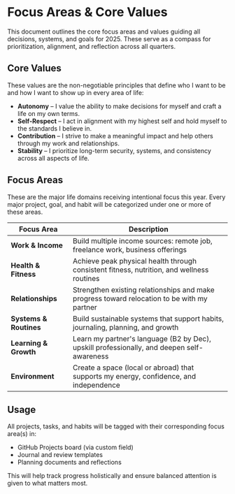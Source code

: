 # Focus Areas & Core Values

This document outlines the core focus areas and values guiding all decisions, systems, and goals for 2025. These serve as a compass for prioritization, alignment, and reflection across all quarters.

## Core Values

These values are the non-negotiable principles that define who I want to be and how I want to show up in every area of life:

- **Autonomy** – I value the ability to make decisions for myself and craft a life on my own terms.
- **Self-Respect** – I act in alignment with my highest self and hold myself to the standards I believe in.
- **Contribution** – I strive to make a meaningful impact and help others through my work and relationships.
- **Stability** – I prioritize long-term security, systems, and consistency across all aspects of life.

## Focus Areas

These are the major life domains receiving intentional focus this year. Every major project, goal, and habit will be categorized under one or more of these areas.

| Focus Area       | Description |
|------------------|-------------|
| **Work & Income** | Build multiple income sources: remote job, freelance work, business offerings |
| **Health & Fitness** | Achieve peak physical health through consistent fitness, nutrition, and wellness routines |
| **Relationships** | Strengthen existing relationships and make progress toward relocation to be with my partner |
| **Systems & Routines** | Build sustainable systems that support habits, journaling, planning, and growth |
| **Learning & Growth** | Learn my partner's language (B2 by Dec), upskill professionally, and deepen self-awareness |
| **Environment** | Create a space (local or abroad) that supports my energy, confidence, and independence |

## Usage

All projects, tasks, and habits will be tagged with their corresponding focus area(s) in:
- GitHub Projects board (via custom field)
- Journal and review templates
- Planning documents and reflections

This will help track progress holistically and ensure balanced attention is given to what matters most.